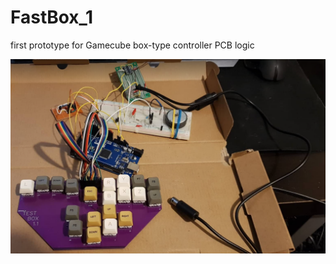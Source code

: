 # FastBox_1
 first prototype for Gamecube box-type controller PCB logic

![image](https://github.com/SergioPDhe/FastBox_0.1/blob/main/image.PNG?raw=true)
